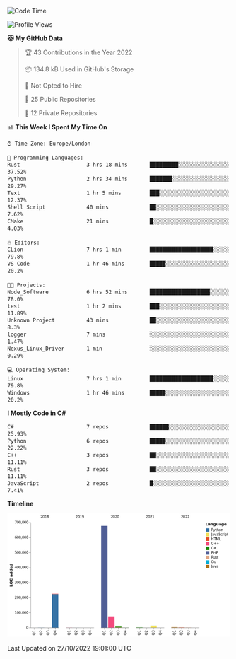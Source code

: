 <!--START_SECTION:waka-->
![Code Time](http://img.shields.io/badge/Code%20Time-341%20hrs%2021%20mins-blue)

![Profile Views](http://img.shields.io/badge/Profile%20Views-0-blue)

**🐱 My GitHub Data** 

> 🏆 43 Contributions in the Year 2022
 > 
> 📦 134.8 kB Used in GitHub's Storage 
 > 
> 🚫 Not Opted to Hire
 > 
> 📜 25 Public Repositories 
 > 
> 🔑 12 Private Repositories  
 > 
📊 **This Week I Spent My Time On** 

```text
⌚︎ Time Zone: Europe/London

💬 Programming Languages: 
Rust                     3 hrs 18 mins       █████████░░░░░░░░░░░░░░░░   37.52% 
Python                   2 hrs 34 mins       ███████░░░░░░░░░░░░░░░░░░   29.27% 
Text                     1 hr 5 mins         ███░░░░░░░░░░░░░░░░░░░░░░   12.37% 
Shell Script             40 mins             ██░░░░░░░░░░░░░░░░░░░░░░░   7.62% 
CMake                    21 mins             █░░░░░░░░░░░░░░░░░░░░░░░░   4.03%

🔥 Editors: 
CLion                    7 hrs 1 min         ████████████████████░░░░░   79.8% 
VS Code                  1 hr 46 mins        █████░░░░░░░░░░░░░░░░░░░░   20.2%

🐱‍💻 Projects: 
Node_Software            6 hrs 52 mins       ███████████████████░░░░░░   78.0% 
test                     1 hr 2 mins         ███░░░░░░░░░░░░░░░░░░░░░░   11.89% 
Unknown Project          43 mins             ██░░░░░░░░░░░░░░░░░░░░░░░   8.3% 
logger                   7 mins              ░░░░░░░░░░░░░░░░░░░░░░░░░   1.47% 
Nexus_Linux_Driver       1 min               ░░░░░░░░░░░░░░░░░░░░░░░░░   0.29%

💻 Operating System: 
Linux                    7 hrs 1 min         ████████████████████░░░░░   79.8% 
Windows                  1 hr 46 mins        █████░░░░░░░░░░░░░░░░░░░░   20.2%

```

**I Mostly Code in C#** 

```text
C#                       7 repos             ██████░░░░░░░░░░░░░░░░░░░   25.93% 
Python                   6 repos             █████░░░░░░░░░░░░░░░░░░░░   22.22% 
C++                      3 repos             ██░░░░░░░░░░░░░░░░░░░░░░░   11.11% 
Rust                     3 repos             ██░░░░░░░░░░░░░░░░░░░░░░░   11.11% 
JavaScript               2 repos             █░░░░░░░░░░░░░░░░░░░░░░░░   7.41%

```


**Timeline**

![Chart not found](https://raw.githubusercontent.com/Jirubizu/Jirubizu/master/charts/bar_graph.png) 


 Last Updated on 27/10/2022 19:01:00 UTC
<!--END_SECTION:waka-->